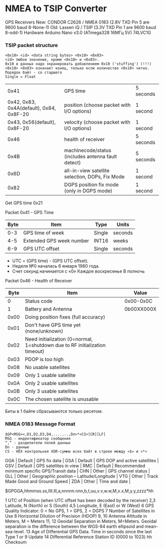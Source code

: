 # NMEA to TSIP Converter

GPS Receivers
New: CONDOR C2626 / NMEA 0183 (2.8V TXD Pin 5 are 9600 baud 8-None-1)
Old: Lassen iQ / TSIP (3.3V TXD Pin 1 are 9600 baud 8-odd-1)
Hardware
Arduino Nano v3.0 (ATmega328 16МГц 5V)
74LVC1G

### TSIP packet structure

    <0x10> <id> <data string bytes> <0x10> <0x03>
    <id> любое значение, кроме <0x10> и <0x03>.
    0x10 в данных надо экранировать добавлением 0x10 ('stuffing') (!!!)
    <0x10> <0x03> означает конец, только если количество <0x10> четно.
    Порядок байт - со старшего
    Single = Float
	
| | | |
|------|----------------|----------|
| 0x41 |	GPS time	| 5 seconds|
| 0x42, 0x83, 0x4A(default), 0x84, 0x8F-20	| position (choose packet with I/O options)	| 1 second |
| 0x43, 0x56(default), 0x8F-20	| velocity (choose packet with I/O options)	| 1 second |
| 0x46	| health of receiver	| 5 seconds |
| 0x4B	| machinecode/status (includes antenna fault detect)	| 5 seconds |
| 0x6D	| all-in-view satellite selection, DOPs, Fix Mode	| 1 second |
| 0x82	| DGPS position fix mode (only in DGPS mode)	| 1 second |

Get GPS time 0x21

Packet 0x41 - GPS Time 

| Byte	|			Item			 | Type	    | Units      |
|-------|----------------------------|----------|------------|
| 0-3	|	GPS time of week		 | 	Single	|  seconds   |
| 4-5	|	Extended GPS week number | 	INT16	|  weeks     |
| 6-9	|	GPS UTC offset			 | 	Single	|  seconds   |
* UTC = (GPS time) - (GPS UTC offset).
* Неделя №0 началась 6 января 1980 года.
* Счет секунд начинается с «0» Каждое воскресенье В полночь

Packet 0x46 - Health of Receiver

| Byte |	Item |	Value |
|------|---------|--------|
| 0	| Status code			| 0x00-0x0C                                                |
| 1	| Battery and Antenna | 0b00XX000X                                                 |
| 0x00 | Doing position fixes (full accuracy)                                          |
| 0x01 | Don't have GPS time yet (none/unknown)                                        |
| 0x02 | Need initialization (0=normal, 1=shutdown due to RF initialization timeout)   |
| 0x03 | PDOP is too high                                                              |
| 0x08 | No usable satellites                                                          |
| 0x09 | Only 1 usable satellite                                                       |
| 0x0A | Only 2 usable satellites                                                      |
| 0x0B | Only 3 usable satellites                                                      |
| 0x0C | The chosen satellite is unusable                                              |
Биты в 1 байте сбрасываются только ресетом.

### NMEA 0183 Message Format

    $GP<MSG><,D1,D2,D3,D4,.......,Dn>*<CS>[CR][LF]
    MSG - индентификатор сообщения
    “,” - разделители полей данных
    Dn - данные
    CS - HЁX контрольная XOR-сумма всех байт в строке между «$» и «*»

GGA	|	Default | GPS fix data |
GSA	|	Default | GPS DOP and active satellites |
GSV	|	Default | GPS satellites in view |
RMC |	Default | Recommended minimum specific GPS/Transit data   |
CHN	|	Other	|  GPS channel status                             |
GLL	|	Other	|  Geographic position – Latitude/Longitude       |
VTG	|	Other	|  Track Made Good and Ground Speed               |
ZDA	|	Other	|  Time and date                                  |

$GPGGA,hhmmss.ss,llll.lll,a,nnnnn.nnn,b,t,uu,v.v,w.w,M,x.x,M,y.y,zzzz*hh<CR><LF>

1	UTC of Position (when UTC offset has been decoded by the receiver)
2,3	Latitude, N (North) or S (South)
4,5	Longitude, E (East) or W (West)
6	GPS Quality Indicator: 0 = No GPS, 1 = GPS, 2 = DGPS
7	Number of Satellites in Use
8	Horizontal Dilution of Precision (HDOP)
9, 10	Antenna Altitude in Meters, M = Meters
11, 12	Geoidal Separation in Meters, M=Meters. Geoidal separation is the difference between the WGS-84 earth ellipsoid and mean-sea-level.
13	Age of Differential GPS Data. Time in seconds since the last Type 1 or 9 Update
14	Differential Reference Station ID (0000 to 1023)
hh	Checksum

